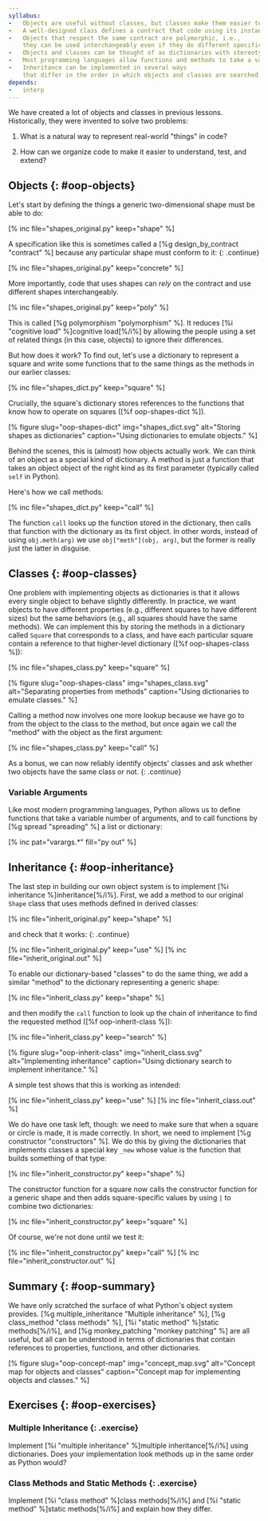 ```yaml
---
syllabus:
-   Objects are useful without classes, but classes make them easier to understand.
-   A well-designed class defines a contract that code using its instances can rely on.
-   Objects that respect the same contract are polymorphic, i.e.,
    they can be used interchangeably even if they do different specific things.
-   Objects and classes can be thought of as dictionaries with stereotyped behavior.
-   Most programming languages allow functions and methods to take a variable number of arguments.
-   Inheritance can be implemented in several ways
    that differ in the order in which objects and classes are searched for methods.
depends:
-   interp
---
```


We have created a lot of objects and classes in previous lessons.
Historically,
they were invented to solve two problems:

1.  What is a natural way to represent real-world "things" in code?

2.  How can we organize code to make it easier to understand, test, and extend?

## Objects {: #oop-objects}

Let's start by defining the things a generic two-dimensional shape must be able to do:

[% inc file="shapes_original.py" keep="shape" %]

A specification like this is sometimes called
a [%g design_by_contract "contract" %]
because any particular shape must conform to it:
{: .continue}

[% inc file="shapes_original.py" keep="concrete" %]

More importantly,
code that uses shapes can *rely* on the contract
and use different shapes interchangeably.

[% inc file="shapes_original.py" keep="poly" %]

This is called [%g polymorphism "polymorphism" %].
It reduces [%i "cognitive load" %]cognitive load[%/i%]
by allowing the people using a set of related things (in this case, objects)
to ignore their differences.

But how does it work?
To find out,
let's use a dictionary to represent a square
and write some functions that to
the same things as the methods in our earlier classes:

[% inc file="shapes_dict.py" keep="square" %]

Crucially,
the square's dictionary stores references to
the functions that know how to operate on squares ([%f oop-shapes-dict %]).

[% figure
   slug="oop-shapes-dict"
   img="shapes_dict.svg"
   alt="Storing shapes as dictionaries"
   caption="Using dictionaries to emulate objects."
%]

Behind the scenes,
this is (almost) how objects actually work.
We can think of an object as a special kind of dictionary.
A method is just a function that takes an object object of the right kind as its first parameter
(typically called `self` in Python).

Here's how we call methods:

[% inc file="shapes_dict.py" keep="call" %]

The function `call` looks up the function stored in the dictionary,
then calls that function with the dictionary as its first object.
In other words,
instead of using `obj.meth(arg)` we use `obj["meth"](obj, arg)`,
but the former is really just the latter in disguise.

## Classes {: #oop-classes}

One problem with implementing objects as dictionaries is that
it allows every single object to behave slightly differently.
In practice,
we want objects to have different properties
(e.g., different squares to have different sizes)
but the same behaviors
(e.g., all squares should have the same methods).
We can implement this by storing the methods in a dictionary called `Square`
that corresponds to a class,
and have each particular square contain a reference to that higher-level dictionary
([%f oop-shapes-class %]):

[% inc file="shapes_class.py" keep="square" %]

[% figure
   slug="oop-shapes-class"
   img="shapes_class.svg"
   alt="Separating properties from methods"
   caption="Using dictionaries to emulate classes."
%]

Calling a method now involves one more lookup
because we have go to from the object to the class to the method,
but once again we call the "method" with the object as the first argument:

[% inc file="shapes_class.py" keep="call" %]

As a bonus,
we can now reliably identify objects' classes
and ask whether two objects have the same class or not.
{: .continue}

<div class="callout" markdown="1">

### Variable Arguments

Like most modern programming languages,
Python allows us to define functions that take a variable number of arguments,
and to call functions by [%g spread "spreading" %] a list or dictionary:

[% inc pat="varargs.*" fill="py out" %]

</div>

## Inheritance {: #oop-inheritance}

The last step in building our own object system is to implement [%i inheritance %]inheritance[%/i%].
First,
we add a method to our original `Shape` class that uses methods defined in derived classes:

[% inc file="inherit_original.py" keep="shape" %]

and check that it works:
{: .continue}

[% inc file="inherit_original.py" keep="use" %]
[% inc file="inherit_original.out" %]

To enable our dictionary-based "classes" to do the same thing,
we add a similar "method" to the dictionary representing a generic shape:

[% inc file="inherit_class.py" keep="shape" %]

and then modify the `call` function to look up the chain of inheritance
to find the requested method ([%f oop-inherit-class %]):

[% inc file="inherit_class.py" keep="search" %]

[% figure
   slug="oop-inherit-class"
   img="inherit_class.svg"
   alt="Implementing inheritance"
   caption="Using dictionary search to implement inheritance."
%]

A simple test shows that this is working as intended:

[% inc file="inherit_class.py" keep="use" %]
[% inc file="inherit_class.out" %]

We do have one task left, though:
we need to make sure that when a square or circle is made,
it is made correctly.
In short, we need to implement [%g constructor "constructors" %].
We do this by giving the dictionaries that implements classes
a special key `_new`
whose value is the function that builds something of that type:

[% inc file="inherit_constructor.py" keep="shape" %]

The constructor function for a square now calls
the constructor function for a generic shape
and then adds square-specific values by using `|` to combine two dictionaries:

[% inc file="inherit_constructor.py" keep="square" %]

Of course,
we're not done until we test it:

[% inc file="inherit_constructor.py" keep="call" %]
[% inc file="inherit_constructor.out" %]

## Summary {: #oop-summary}

We have only scratched the surface of what Python's object system provides.
[%g multiple_inheritance "Multiple inheritance" %],
[%g class_method "class methods" %],
[%i "static method" %]static methods[%/i%],
and [%g monkey_patching "monkey patching" %] are all useful,
but all can be understood in terms of dictionaries
that contain references to properties, functions, and other dictionaries.

[% figure
   slug="oop-concept-map"
   img="concept_map.svg"
   alt="Concept map for objects and classes"
   caption="Concept map for implementing objects and classes."
%]

## Exercises {: #oop-exercises}

### Multiple Inheritance {: .exercise}

Implement [%i "multiple inheritance" %]multiple inheritance[%/i%] using dictionaries.
Does your implementation look methods up in the same order as Python would?

### Class Methods and Static Methods {: .exercise}

Implement [%i "class method" %]class methods[%/i%]
and [%i "static method" %]static methods[%/i%]
and explain how they differ.
